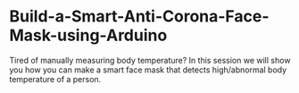 # Build-a-Smart-Anti-Corona-Face-Mask-using-Arduino
Tired of manually measuring body temperature? In this session we will show you how you can make a smart face mask that detects high/abnormal body temperature of a person.

